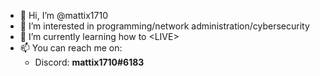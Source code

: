 - 👋 Hi, I’m @mattix1710
- 👀 I’m interested in programming/network administration/cybersecurity
- 🌱 I’m currently learning how to \<LIVE\>
- 📫 You can reach me on:
  - Discord: <b>mattix1710#6183</b>

<!---
mattix1710/mattix1710 is a ✨ special ✨ repository because its `README.md` (this file) appears on your GitHub profile.
You can click the Preview link to take a look at your changes.
--->
